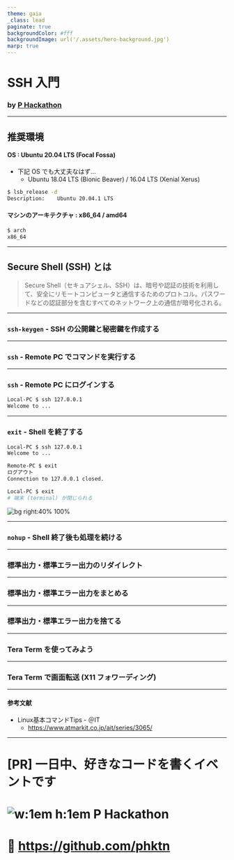 ```yaml
---
theme: gaia
_class: lead
paginate: true
backgroundColor: #fff
backgroundImage: url('/.assets/hero-background.jpg')
marp: true
---
```


[phktn]: https://github.com/phktn
[avatar-phktn]: https://avatars.githubusercontent.com/phktn

# **SSH 入門**

### by [P Hackathon][phktn]

---

## 推奨環境

#### **OS** : Ubuntu 20.04 LTS (Focal Fossa)

- 下記 OS でも大丈夫なはず...
    - Ubuntu 18.04 LTS (Bionic Beaver) / 16.04 LTS (Xenial Xerus)

```bash
$ lsb_release -d
Description:	Ubuntu 20.04.1 LTS
```

#### **マシンのアーキテクチャ** : x86_64 / amd64

```bash
$ arch
x86_64
```

---

[Secure Shell]: https://ja.wikipedia.org/wiki/Secure_Shell
## Secure Shell (SSH) とは

> Secure Shell（セキュアシェル、SSH）は、暗号や認証の技術を利用して、安全にリモートコンピュータと通信するためのプロトコル。パスワードなどの認証部分を含むすべてのネットワーク上の通信が暗号化される。

<!-- _footer: "出典：「[Secure Shell]」『ウィキペディア（Wikipedia）』 (2020/09/28 03:56 UTC 版)" -->

---

### `ssh-keygen` - SSH の公開鍵と秘密鍵を作成する

---

### `ssh` - Remote PC でコマンドを実行する

---

### `ssh` - Remote PC にログインする

```bash
Local-PC $ ssh 127.0.0.1
Welcome to ...
```

---

### `exit` - Shell を終了する

```bash
Local-PC $ ssh 127.0.0.1
Welcome to ...
```

```bash
Remote-PC $ exit
ログアウト
Connection to 127.0.0.1 closed.
```

```bash
Local-PC $ exit
# 端末 (terminal) が閉じられる
```

[exit]: https://servlet.mizo0203.com/plantuml/svg/hL3DIWCn6BpdAK9wMoXQQMKfTQ7MtbPQgjwyXEotDdIRr2Jh3-91Un9lWbSVmOk83xG8FeR9PcsLMl1W3laWtynaPYWpKk4Z3GhDg3ASyHaL1fDOCfhLXxrZKTmyuuCnP1d1LEDuqEl6Fw4Zc4e3ls17_Vt1OHyXFU72CkWKQpZDGJ30LmZRqrLAdlTaPXtKcgqMtMwMpp5F8UO2TgLAGAtkXylV_mAXR7AYP2wI2fQcQGWDRy2bNwVXbslOrmYvqd0zyfMqVMvSt3vylBwztpyYoWm_emQgob0v7DxNqiP1G8ZMOq8iwQMOFnLpUzy5mPBvLQ2VtxcTLDhgcREqKzlS2iEzHkJqu8AR5S7EXaD7I879bK09QAFavK9zOQmAyX_QfTGd
![bg right:40% 100%][exit]

---

### `nohup` - Shell 終了後も処理を続ける

---

### 標準出力・標準エラー出力のリダイレクト

---

### 標準出力・標準エラー出力をまとめる

---

### 標準出力・標準エラー出力を捨てる

---

### Tera Term を使ってみよう

---

### Tera Term で画面転送 (X11 フォワーディング)

---

#### 参考文献

- Linux基本コマンドTips - ＠IT
    - https://www.atmarkit.co.jp/ait/series/3065/

---

<!-- _class: lead -->
# <!--fit--> [PR] 一日中、好きなコードを書くイベントです
# <!--fit--> ![w:1em h:1em][avatar-phktn] P Hackathon
# <!--fit--> :link: https://github.com/phktn
